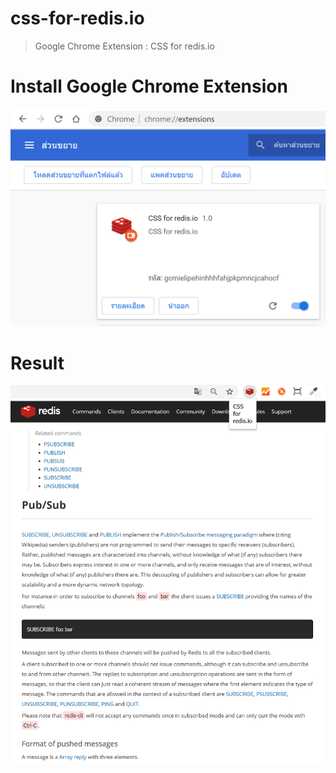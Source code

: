 # css-for-redis.io

> Google Chrome Extension : CSS for redis.io

# Install Google Chrome Extension 

![](./extension.png)

# Result 

![](./redis.io.png)
